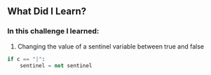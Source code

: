 ## What Did I Learn?

### In this challenge I learned:

1. Changing the value of a sentinel variable between true and false
```python
if c == "|":
    sentinel = not sentinel
```